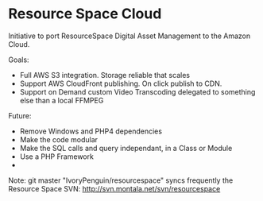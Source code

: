 Resource Space Cloud
==================


Initiative to port ResourceSpace Digital Asset Management to the Amazon Cloud.


Goals:
- Full AWS S3 integration. Storage reliable that scales
- Support AWS CloudFront publishing. On click publish to CDN.
- Support on Demand custom Video Transcoding delegated to something else than a local FFMPEG

Future:
- Remove Windows and PHP4 dependencies
- Make the code modular
- Make the SQL calls and query independant, in a Class or Module
- Use a PHP Framework
- 

Note: 
git master "IvoryPenguin/resourcespace" syncs frequently the Resource Space SVN: http://svn.montala.net/svn/resourcespace
